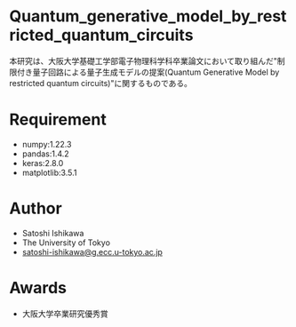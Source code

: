 # Quantum_generative_model_by_restricted_quantum_circuits
本研究は、大阪大学基礎工学部電子物理科学科卒業論文において取り組んだ"制限付き量子回路による量子生成モデルの提案(Quantum Generative Model by restricted quantum circuits)"に関するものである。

# Requirement

* numpy:1.22.3
* pandas:1.4.2
* keras:2.8.0
* matplotlib:3.5.1

# Author

* Satoshi Ishikawa
* The University of Tokyo
* satoshi-ishikawa@g.ecc.u-tokyo.ac.jp

# Awards

* 大阪大学卒業研究優秀賞
